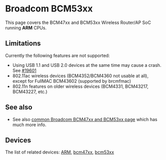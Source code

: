 # Broadcom BCM53xx

This page covers the BCM47xx and BCM53xx Wireless Router/AP SoC running **ARM** CPUs.

## Limitations

Currently the following features are not supported:

- Using USB 1.1 and USB 2.0 devices at the same time may cause a crash. See [#19601](https://dev.openwrt.org/ticket/19601 "https://dev.openwrt.org/ticket/19601")
- 802.11ac wireless devices (BCM4352/BCM4360 not usable at all), except for FullMAC BCM43602 (supported by brcmfmac)
- 802.11n features on older wireless devices (BCM4331, BCM43217, BCM43227, etc.)

## See also

- See also [common Broadcom BCM47xx and BCM53xx page](/docs/techref/hardware/soc/soc.broadcom.bcm47xx "docs:techref:hardware:soc:soc.broadcom.bcm47xx") which has much more info.

## Devices

The list of related devices: [ARM](/tag/arm?do=showtag&tag=ARM "tag:arm"), [bcm47xx](/tag/bcm47xx?do=showtag&tag=bcm47xx "tag:bcm47xx"), [bcm53xx](/tag/bcm53xx?do=showtag&tag=bcm53xx "tag:bcm53xx")
